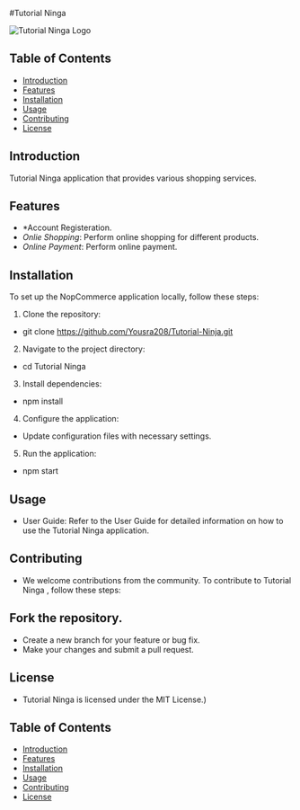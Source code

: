 #Tutorial Ninga 

![Tutorial Ninga Logo](https://www.google.com/imgres?imgurl=https%3A%2F%2Fstoreassets.im-cdn.com%2Flogos%2Fbbb2ee%2Fuploads%2Fprofile_images%2Fuser_bbb2ee574d27401ab47cafb1847dffc1%2FQAFoxNoTrans_0x0_webp.png&tbnid=w9amR-Du23lfBM&vet=12ahUKEwj61qmZ9uyBAxW6mycCHYSuD4UQMygBegQIARAy..i&imgrefurl=https%3A%2F%2Ftutorialsninja.myinstamojo.com%2F&docid=150l2oIOZicXbM&w=267&h=214&q=tutorialsninja%20shopping%20website&ved=2ahUKEwj61qmZ9uyBAxW6mycCHYSuD4UQMygBegQIARAy.png)

## Table of Contents

- [Introduction](#introduction)
- [Features](#features)
- [Installation](#installation)
- [Usage](#usage)
- [Contributing](#contributing)
- [License](#license)

## Introduction

Tutorial Ninga application that provides various shopping services.

## Features

- *Account Registeration.
- *Onlie Shopping*: Perform online shopping for different products.
- *Online Payment*: Perform online payment.


## Installation

To set up the NopCommerce application locally, follow these steps:

1. Clone the repository:
*   git clone https://github.com/Yousra208/Tutorial-Ninja.git
2. Navigate to the project directory:
*   cd Tutorial Ninga
3. Install dependencies:
*   npm install
4. Configure the application:

* Update configuration files with necessary settings.
5. Run the application:
*   npm start

## Usage
* User Guide: Refer to the User Guide for detailed information on how to use the Tutorial Ninga application.

## Contributing
* We welcome contributions from the community. To contribute to Tutorial Ninga , follow these steps:

## Fork the repository.
* Create a new branch for your feature or bug fix.
* Make your changes and submit a pull request.

## License
* Tutorial Ninga  is licensed under the MIT License.)

## Table of Contents

- [Introduction](#introduction)
- [Features](#features)
- [Installation](#installation)
- [Usage](#usage)
- [Contributing](#contributing)
- [License](#license)


